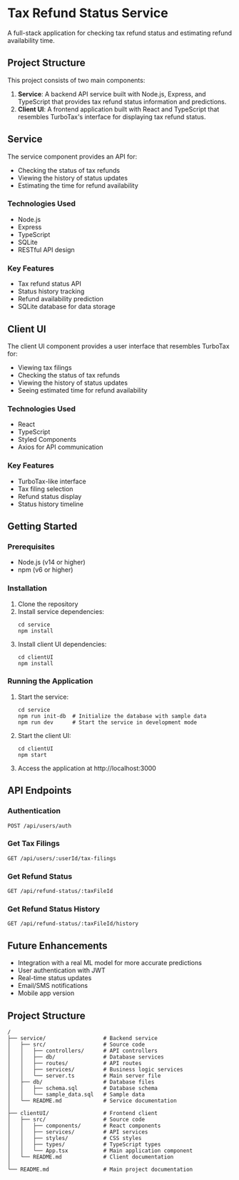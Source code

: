 # Tax Refund Status Service

A full-stack application for checking tax refund status and estimating refund availability time.

## Project Structure

This project consists of two main components:

1. **Service**: A backend API service built with Node.js, Express, and TypeScript that provides tax refund status information and predictions.
2. **Client UI**: A frontend application built with React and TypeScript that resembles TurboTax's interface for displaying tax refund status.

## Service

The service component provides an API for:
- Checking the status of tax refunds
- Viewing the history of status updates
- Estimating the time for refund availability

### Technologies Used

- Node.js
- Express
- TypeScript
- SQLite
- RESTful API design

### Key Features

- Tax refund status API
- Status history tracking
- Refund availability prediction
- SQLite database for data storage

## Client UI

The client UI component provides a user interface that resembles TurboTax for:
- Viewing tax filings
- Checking the status of tax refunds
- Viewing the history of status updates
- Seeing estimated time for refund availability

### Technologies Used

- React
- TypeScript
- Styled Components
- Axios for API communication

### Key Features

- TurboTax-like interface
- Tax filing selection
- Refund status display
- Status history timeline

## Getting Started

### Prerequisites

- Node.js (v14 or higher)
- npm (v6 or higher)

### Installation

1. Clone the repository
2. Install service dependencies:
   ```
   cd service
   npm install
   ```
3. Install client UI dependencies:
   ```
   cd clientUI
   npm install
   ```

### Running the Application

1. Start the service:
   ```
   cd service
   npm run init-db  # Initialize the database with sample data
   npm run dev      # Start the service in development mode
   ```

2. Start the client UI:
   ```
   cd clientUI
   npm start
   ```

3. Access the application at http://localhost:3000

## API Endpoints

### Authentication

```
POST /api/users/auth
```

### Get Tax Filings

```
GET /api/users/:userId/tax-filings
```

### Get Refund Status

```
GET /api/refund-status/:taxFileId
```

### Get Refund Status History

```
GET /api/refund-status/:taxFileId/history
```

## Future Enhancements

- Integration with a real ML model for more accurate predictions
- User authentication with JWT
- Real-time status updates
- Email/SMS notifications
- Mobile app version

## Project Structure

```
/
├── service/                  # Backend service
│   ├── src/                  # Source code
│   │   ├── controllers/      # API controllers
│   │   ├── db/               # Database services
│   │   ├── routes/           # API routes
│   │   ├── services/         # Business logic services
│   │   └── server.ts         # Main server file
│   ├── db/                   # Database files
│   │   ├── schema.sql        # Database schema
│   │   └── sample_data.sql   # Sample data
│   └── README.md             # Service documentation
│
├── clientUI/                 # Frontend client
│   ├── src/                  # Source code
│   │   ├── components/       # React components
│   │   ├── services/         # API services
│   │   ├── styles/           # CSS styles
│   │   ├── types/            # TypeScript types
│   │   └── App.tsx           # Main application component
│   └── README.md             # Client documentation
│
└── README.md                 # Main project documentation